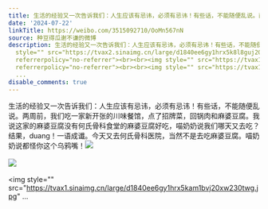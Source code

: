 ```yaml
---
title: 生活的经验又一次告诉我们：人生应该有忌讳，必须有忌讳！有些话，不能随便乱说。两周前，我们吃一家新开张的川味餐馆，点了招牌菜，回锅肉和麻婆豆腐。我说这家...
date: '2024-07-22'
linkTitle: https://weibo.com/3515092710/OoMn567nN
source: 种豆得瓜谢不谦的微博
description: 生活的经验又一次告诉我们：人生应该有忌讳，必须有忌讳！有些话，不能随便乱说。两周前，我们吃一家新开张的川味餐馆，点了招牌菜，回锅肉和麻婆豆腐。我说这家的麻婆豆腐没有何氏骨科食堂的麻婆豆腐好吃，喵奶奶说我们哪天又去吃？结果，duang！一语成谶。今天又去何氏骨科医院，当然不是去吃麻婆豆腐。喵奶奶说都怪你这个乌鸦嘴！<img
  style="" src="https://tvax2.sinaimg.cn/large/d1840ee6gy1hrx5k8l8guj20xw2307uk.jpg"
  referrerpolicy="no-referrer"><br><br><img style="" src="https://tvax1.sinaimg.cn/large/d1840ee6gy1hrx5k978k6j20xw230nk7.jpg"
  referrerpolicy="no-referrer"><br><br><img style="" src="https://tvax1.sinaimg.cn/large/d1840ee6gy1hrx5kam1bvj20xw230twg.jpg"
  ...
disable_comments: true
---
```

生活的经验又一次告诉我们：人生应该有忌讳，必须有忌讳！有些话，不能随便乱说。两周前，我们吃一家新开张的川味餐馆，点了招牌菜，回锅肉和麻婆豆腐。我说这家的麻婆豆腐没有何氏骨科食堂的麻婆豆腐好吃，喵奶奶说我们哪天又去吃？结果，duang！一语成谶。今天又去何氏骨科医院，当然不是去吃麻婆豆腐。喵奶奶说都怪你这个乌鸦嘴！<img style="" src="https://tvax2.sinaimg.cn/large/d1840ee6gy1hrx5k8l8guj20xw2307uk.jpg" referrerpolicy="no-referrer"><br><br><img style="" src="https://tvax1.sinaimg.cn/large/d1840ee6gy1hrx5k978k6j20xw230nk7.jpg" referrerpolicy="no-referrer"><br><br><img style="" src="https://tvax1.sinaimg.cn/large/d1840ee6gy1hrx5kam1bvj20xw230twg.jpg" ...